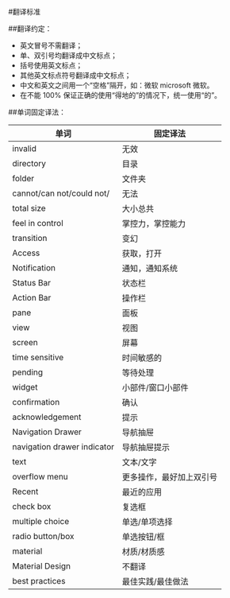 #翻译标准

##翻译约定：
* 英文冒号不需翻译；
* 单、双引号均翻译成中文标点；
* 括号使用英文标点；
* 其他英文标点符号翻译成中文标点；
* 中文和英文之间用一个“空格”隔开，如：微软 microsoft 微软。
* 在不能 100% 保证正确的使用“得地的”的情况下，统一使用“的”。

##单词固定译法：

|            单词				|      固定译法            |
| ----------------------------- | ------------------------ |
| invalid						| 无效                     |
| directory						| 目录                     |
| folder						| 文件夹                   |
| cannot/can not/could not/		| 无法                     |
| total size					| 大小总共                 |
| feel in control				| 掌控力，掌控能力         |
| transition					| 变幻                     |
| Access						| 获取，打开               |
| Notification					| 通知，通知系统           |
| Status Bar					| 状态栏                   |
| Action Bar					| 操作栏                   |
| pane							| 面板                     |
| view							| 视图                     |
| screen						| 屏幕                     |
| time sensitive				| 时间敏感的               |
| pending						| 等待处理                 |
| widget						| 小部件/窗口小部件        |
| confirmation					| 确认                     |
| acknowledgement				| 提示                     |
| Navigation Drawer				| 导航抽屉                 |
| navigation drawer indicator	| 导航抽屉提示			   |
| text							| 文本/文字                |
| overflow menu					| 更多操作，最好加上双引号 |
| Recent						| 最近的应用			   |
| check box						| 复选框				   |
| multiple choice				| 单选/单项选择		       |
| radio button/box				| 单选按钮/框			   |
| material                      | 材质/材质感              |
| Material Design               | 不翻译                   |
| best practices                | 最佳实践/最佳做法        |

